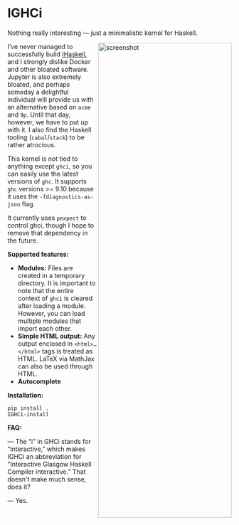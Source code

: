 # IGHCi

Nothing really interesting — just a minimalistic kernel for Haskell.

<img width="300" height="1068" alt="screenshot" align="right" src="https://github.com/user-attachments/assets/3ca15010-8ee3-44fa-b5fd-074ed49fa9a0" />

I’ve never managed to successfully build [IHaskell](https://github.com/IHaskell/IHaskell), and I strongly dislike Docker and other bloated software. Jupyter is also extremely bloated, and perhaps someday a delightful individual will provide us with an alternative based on `acme` and `9p`. Until that day, however, we have to put up with it. I also find the Haskell tooling (`cabal`/`stack`) to be rather atrocious. 

This kernel is not tied to anything except `ghci`, so you can easily use the latest versions of `ghc`. It supports `ghc` versions >= 9.10 because it uses the `-fdiagnostics-as-json` flag.

It currently uses `pexpect` to control ghci, though I hope to remove that dependency in the future.

**Supported features:**

*   **Modules:** Files are created in a temporary directory. It is important to note that the entire context of `ghci` is cleared after loading a module. However, you can load multiple modules that import each other.
*   **Simple HTML output:** Any output enclosed in `<html>…</html>` tags is treated as HTML. LaTeX via MathJax can also be used through HTML.
*   **Autocomplete**


**Installation:**

```
pip install .
IGHCi-install
```

**FAQ:**

— The “i” in GHCi stands for “interactive,” which makes IGHCi an abbreviation for “Interactive Glasgow Haskell Compiler interactive.” That doesn't make much sense, does it?

— Yes.
